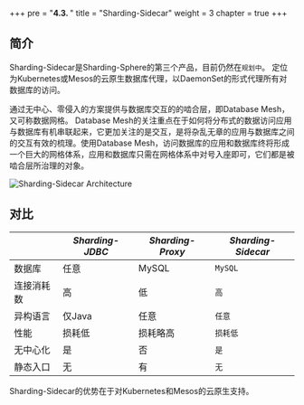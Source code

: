+++
pre = "<b>4.3. </b>"
title = "Sharding-Sidecar"
weight = 3
chapter = true
+++

## 简介

Sharding-Sidecar是Sharding-Sphere的第三个产品，目前仍然在`规划中`。
定位为Kubernetes或Mesos的云原生数据库代理，以DaemonSet的形式代理所有对数据库的访问。

通过无中心、零侵入的方案提供与数据库交互的的啮合层，即Database Mesh，又可称数据网格。
Database Mesh的关注重点在于如何将分布式的数据访问应用与数据库有机串联起来，它更加关注的是交互，是将杂乱无章的应用与数据库之间的交互有效的梳理。使用Database Mesh，访问数据库的应用和数据库终将形成一个巨大的网格体系，应用和数据库只需在网格体系中对号入座即可，它们都是被啮合层所治理的对象。

![Sharding-Sidecar Architecture](http://ovfotjrsi.bkt.clouddn.com/sharding-sidecar-brief.png)

## 对比

|          | *Sharding-JDBC* | *Sharding-Proxy* | *Sharding-Sidecar* |
| -------- | --------------- | ---------------- | ------------------ |
| 数据库    | 任意            | MySQL            | `MySQL`             |
| 连接消耗数 | 高             | 低               | `高`                 |
| 异构语言   | 仅Java         | 任意              | `任意`              |
| 性能      | 损耗低          | 损耗略高          | `损耗低`             |
| 无中心化  | 是              | 否               | `是`                 |
| 静态入口  | 无              | 有               | `无`                 |

Sharding-Sidecar的优势在于对Kubernetes和Mesos的云原生支持。
